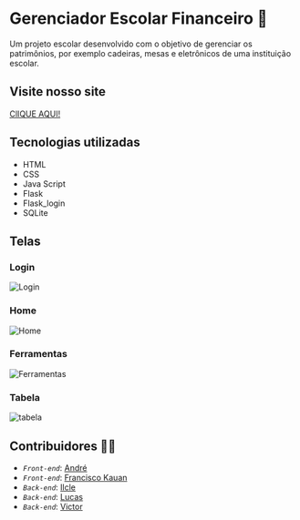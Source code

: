# Gerenciador Escolar Financeiro 🎒

  Um projeto escolar desenvolvido com o objetivo de gerenciar os patrimônios, por exemplo cadeiras, mesas e eletrônicos de uma instituição escolar.

## Visite nosso site
  <a href= "gerenciadorescolardepatrimonio-production.up.railway.app">ClIQUE AQUI!</a>

## Tecnologias utilizadas 

- HTML
- CSS
- Java Script
- Flask
- Flask_login
- SQLite

## Telas 

### Login

![Login](https://github.com/user-attachments/assets/f7a09cc6-362d-41b3-8256-3e6974c56d41)

### Home

![Home](https://github.com/user-attachments/assets/5a00a8b1-718a-4b44-9b7c-7fd76fdec987)

### Ferramentas

![Ferramentas](https://github.com/user-attachments/assets/bc3ab06c-3f91-4b14-b49e-91308309e804)

### Tabela

![tabela](https://github.com/user-attachments/assets/446bf577-1df2-4cda-92b6-69993c648363)

## Contribuidores 🧑‍💻

- *`Front-end`*: <a href="https://github.com/Andr-wq">André</a>
- *`Front-end`*: <a href="https://github.com/FcoKauan">Francisco Kauan</a>
- *`Back-end`*: <a href="https://github.com/JoseIlcle14">Ilcle</a>
- *`Back-end`*: <a href="https://github.com/Lucas-Gomes-git">Lucas</a>
- *`Back-end`*: <a href="https://github.com/Victor-Gabriel-marinho">Victor</a>
